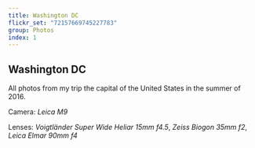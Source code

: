 ```yaml
---
title: Washington DC
flickr_set: "72157669745227783"
group: Photos
index: 1
---
```


## Washington DC

All photos from my trip the capital of the United States in the summer of 2016.

Camera: _Leica M9_

Lenses: _Voigtländer Super Wide Heliar 15mm f4.5_, _Zeiss Biogon 35mm f2_, _Leica Elmar 90mm f4_
